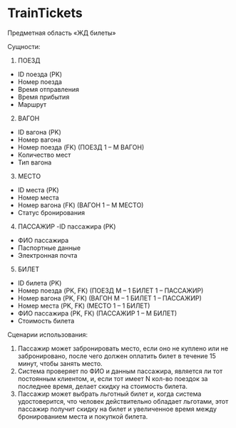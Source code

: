 # TrainTickets
Предметная область «ЖД билеты»

Сущности:
1.	ПОЕЗД
- ID поезда (PK)
- Номер поезда 
- Время отправления
- Время прибытия
- Маршрут
2.	ВАГОН
- ID вагона (PK)
- Номер вагона 
- Номер поезда (FK) (ПОЕЗД 1 – М ВАГОН)
- Количество мест
- Тип вагона
3.	МЕСТО
- ID места (PK)
- Номер места 
- Номер вагона (FK) (ВАГОН 1 – М МЕСТО)
- Статус бронирования
4.	ПАССАЖИР
-ID пассажира (PK)
- ФИО пассажира 
- Паспортные данные
- Электронная почта
5.	БИЛЕТ
- ID билета (PK)
- Номер поезда (PK, FK) (ПОЕЗД М – 1 БИЛЕТ 1 – ПАССАЖИР)
- Номер вагона (PK, FK) (ВАГОН М – 1 БИЛЕТ 1 – ПАССАЖИР)
- Номер места (PK, FK) (МЕСТО 1 – 1 БИЛЕТ)
- ФИО пассажира (PK, FK) (ПАССАЖИР 1 – М БИЛЕТ)
- Стоимость билета

Сценарии использования:
1.	Пассажир может забронировать место, если оно не куплено или не забронировано, после чего должен оплатить билет в течение 15 минут, чтобы занять место.
2.	Система проверяет по ФИО и данным пассажира, является ли тот постоянным клиентом, и, если тот имеет N кол-во поездок за последнее время, делает скидку на стоимость билета.
3.	Пассажир может выбрать льготный билет и, когда система удостоверится, что человек действительно обладает льготами, этот пассажир получит скидку на билет и увеличенное время между бронированием места и покупкой билета.
